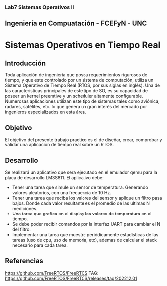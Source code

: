 ### Lab7 Sistemas Operativos II
## Ingeniería en Compuatación - FCEFyN - UNC
# Sistemas Operativos en Tiempo Real

## Introducción
Toda aplicación de ingeniería que posea requerimientos rigurosos de tiempo, y que este controlado por un sistema de computación, utiliza un Sistema Operativo de Tiempo Real (RTOS, por sus siglas en inglés). Una de las características principales de este tipo de SO, es su capacidad de poseer un kernel preemtive y un scheduler altamente configurable. Numerosas aplicaciones utilizan este tipo de sistemas tales como aviónica, radares, satélites, etc. lo que genera un gran interés del mercado por ingenieros especializados en esta área.

## Objetivo
El objetivo del presente trabajo practico es el de diseñar, crear, comprobar y validar una aplicación de tiempo real sobre un
RTOS.

## Desarrollo
Se realizará un aplicativo que sera ejecutado en el emulador qemu para la placa de desarrollo LM3S811. El aplicativo debe:

- Tener una tarea que simule un sensor de temperatura. Generando valores aleatorios, con una frecuencia de 10 Hz.
- Tener una tarea que  reciba los valores del sensor y aplique un filtro pasa bajos. Donde cada valor resultante es el promedio de las ultimas N mediciones.
- Una tarea que grafica en el display los valores de temperatura en el tiempo.
- Se debe poder recibir comandos por la interfaz UART para cambiar el N del filtro.
- Implementar una tarea que muestre periódicamente estadísticas de las tareas (uso de cpu, uso de memoria, etc), ademas de calcular el stack necesario para cada tarea.


## Referencias

https://github.com/FreeRTOS/FreeRTOS
TAG:
https://github.com/FreeRTOS/FreeRTOS/releases/tag/202212.01
